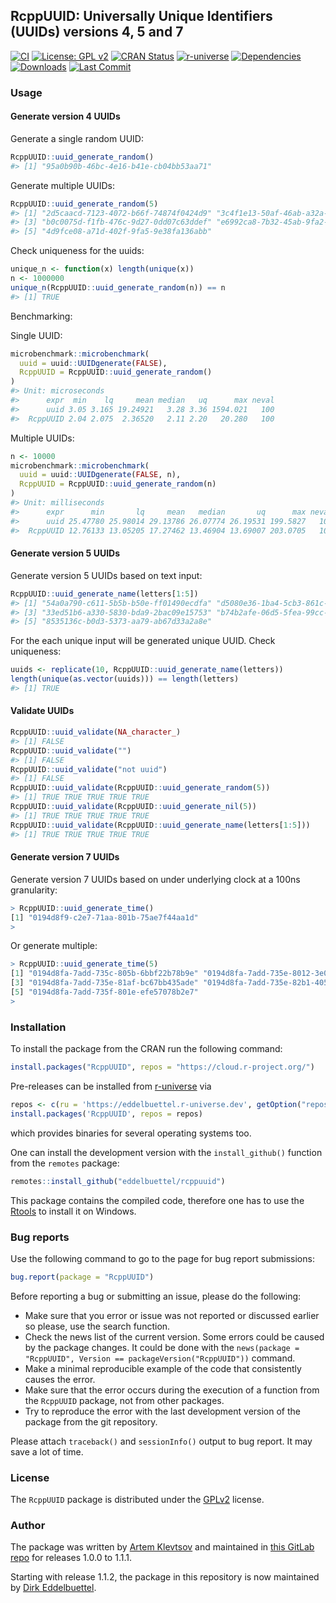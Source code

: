 
## RcppUUID: Universally Unique Identifiers (UUIDs) versions 4, 5 and 7

[![CI](https://github.com/eddelbuettel/rcppuuid/workflows/ci/badge.svg)](https://github.com/eddelbuettel/rcppuuid/actions?query=workflow%3Aci)
[![License: GPL v2](https://img.shields.io/badge/License-GPL%20v2-blue.svg)](https://www.gnu.org/licenses/old-licenses/gpl-2.0.en.html)
[![CRAN Status](https://www.r-pkg.org/badges/version/RcppUUID)](https://cran.r-project.org/package=RcppUUID)
[![r-universe](https://eddelbuettel.r-universe.dev/badges/RcppUUID)](https://eddelbuettel.r-universe.dev/rcppuuid)
[![Dependencies](https://tinyverse.netlify.app/badge/RcppUUID)](https://cran.r-project.org/package=RcppUUID)
[![Downloads](https://cranlogs.r-pkg.org/badges/RcppUUID?color=brightgreen)](https://www.r-pkg.org:443/pkg/RcppUUID)
[![Last Commit](https://img.shields.io/github/last-commit/eddelbuettel/rcppuuid)](https://github.com/eddelbuettel/rcppuuid)


### Usage

#### Generate version 4 UUIDs

Generate a single random UUID:

``` r
RcppUUID::uuid_generate_random()
#> [1] "95a0b90b-46bc-4e16-b41e-cb04bb53aa71"
```

Generate multiple UUIDs:

``` r
RcppUUID::uuid_generate_random(5)
#> [1] "2d5caacd-7123-4072-b66f-74874f0424d9" "3c4f1e13-50af-46ab-a32a-f17cb1842875"
#> [3] "b0c0075d-f1fb-476c-9d27-0dd07c63ddef" "e6992ca8-7b32-45ab-9fa2-e11690c11c35"
#> [5] "4d9fce08-a71d-402f-9fa5-9e38fa136abb"
```

Check uniqueness for the uuids:

``` r
unique_n <- function(x) length(unique(x))
n <- 1000000
unique_n(RcppUUID::uuid_generate_random(n)) == n
#> [1] TRUE
```

Benchmarking:

Single UUID:

``` r
microbenchmark::microbenchmark(
  uuid = uuid::UUIDgenerate(FALSE),
  RcppUUID = RcppUUID::uuid_generate_random()
)
#> Unit: microseconds
#>      expr  min    lq     mean median   uq      max neval
#>      uuid 3.05 3.165 19.24921   3.28 3.36 1594.021   100
#>  RcppUUID 2.04 2.075  2.36520   2.11 2.20   20.280   100
```

Multiple UUIDs:

``` r
n <- 10000
microbenchmark::microbenchmark(
  uuid = uuid::UUIDgenerate(FALSE, n),
  RcppUUID = RcppUUID::uuid_generate_random(n)
)
#> Unit: milliseconds
#>      expr      min       lq     mean   median       uq      max neval
#>      uuid 25.47780 25.98014 29.13786 26.07774 26.19531 199.5827   100
#>  RcppUUID 12.76133 13.05205 17.27462 13.46904 13.69007 203.0705   100
```

#### Generate version 5 UUIDs

Generate version 5 UUIDs based on text input:

``` r
RcppUUID::uuid_generate_name(letters[1:5])
#> [1] "54a0a790-c611-5b5b-b50e-ff01490ecdfa" "d5080e36-1ba4-5cb3-861c-34b25868f7db"
#> [3] "33ed51b6-a330-5830-bda9-2bac09e15753" "b74b2afe-06d5-5fea-99cc-a7de0b492704"
#> [5] "8535136c-b0d3-5373-aa79-ab67d33a2a8e"
```

For the each unique input will be generated unique UUID. Check
uniqueness:

``` r
uuids <- replicate(10, RcppUUID::uuid_generate_name(letters))
length(unique(as.vector(uuids))) == length(letters)
#> [1] TRUE
```

#### Validate UUIDs

``` r
RcppUUID::uuid_validate(NA_character_)
#> [1] FALSE
RcppUUID::uuid_validate("")
#> [1] FALSE
RcppUUID::uuid_validate("not uuid")
#> [1] FALSE
RcppUUID::uuid_validate(RcppUUID::uuid_generate_random(5))
#> [1] TRUE TRUE TRUE TRUE TRUE
RcppUUID::uuid_validate(RcppUUID::uuid_generate_nil(5))
#> [1] TRUE TRUE TRUE TRUE TRUE
RcppUUID::uuid_validate(RcppUUID::uuid_generate_name(letters[1:5]))
#> [1] TRUE TRUE TRUE TRUE TRUE
```

#### Generate version 7 UUIDs

Generate version 7 UUIDs based on under underlying clock at a 100ns
granularity:

```r
> RcppUUID::uuid_generate_time()
[1] "0194d8f9-c2e7-71aa-801b-75ae7f44aa1d"
>
```

Or generate multiple:

```r
> RcppUUID::uuid_generate_time(5)
[1] "0194d8fa-7add-735c-805b-6bbf22b78b9e" "0194d8fa-7add-735e-8012-3e0e53895b19"
[3] "0194d8fa-7add-735e-81af-bc67bb435ade" "0194d8fa-7add-735e-82b1-405bf57963ad"
[5] "0194d8fa-7add-735f-801e-efe57078b2e7"
>
```

### Installation

To install the package from the CRAN run the following command:

``` r
install.packages("RcppUUID", repos = "https://cloud.r-project.org/")
```

Pre-releases can be installed from [r-universe](https://eddelbuettel.r-universe.dev/RcppUUID)
via

```r
repos <- c(ru = 'https://eddelbuettel.r-universe.dev', getOption("repos"))
install.packages('RcppUUID', repos = repos)
```

which provides binaries for several operating systems too.

One can install the development version with the `install_github()`
function from the `remotes` package:

``` r
remotes::install_github("eddelbuettel/rcppuuid")
```

This package contains the compiled code, therefore one has to use the
[Rtools](https://cran.r-project.org/bin/windows/Rtools/) to install it
on Windows.



### Bug reports

Use the following command to go to the page for bug report submissions:

``` r
bug.report(package = "RcppUUID")
```

Before reporting a bug or submitting an issue, please do the following:

- Make sure that you error or issue was not reported or discussed earlier so
  please, use the search function.
- Check the news list of the current version. Some errors could be caused by
  the package changes. It could be done with the `news(package = "RcppUUID",
  Version == packageVersion("RcppUUID"))` command.
- Make a minimal reproducible example of the code that consistently causes
  the error.
- Make sure that the error occurs during the execution of a function
  from the `RcppUUID` package, not from other packages.
- Try to reproduce the error with the last development version of the
  package from the git repository.

Please attach `traceback()` and `sessionInfo()` output to bug report. It may
save a lot of time.

### License

The `RcppUUID` package is distributed under the
[GPLv2](http://www.gnu.org/licenses/gpl-2.0.html) license.

### Author

The package was written by [Artem Klevtsov](https://github.com/artemklevtsov)
and maintained in [this GitLab
repo](https://gitlab.com/artemklevtsov/rcppuuid) for releases 1.0.0 to 1.1.1.

Starting with release 1.1.2, the package in this repository is now maintained
by [Dirk Eddelbuettel](https://github.com/eddelbuettel).
